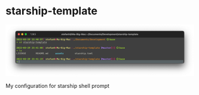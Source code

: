 # starship-template

<img
  src="https://github.com/StefanHeng/starship-template/blob/master/assets/demo%2C%2003.29.22.png"
  style="zoom:50%;" />



My configuration for starship shell prompt





